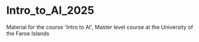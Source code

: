 # Intro_to_AI_2025
Material for the course 'Intro to AI', Master level course at the University of the Faroe Islands
